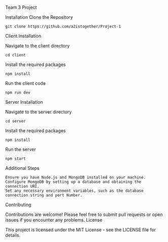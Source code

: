Team 3 Project

Installation
Clone the Repository

    git clone https://github.com/a2istogether/Project-1

Client Installation

Navigate to the client directory

    cd client

Install the required packages

    npm install

Run the client code

    npm run dev

Server Installation

Navigate to the server directory

    cd server

Install the required packages

    npm install

Run the server

    npm start

Additional Steps

    Ensure you have Node.js and MongoDB installed on your machine.
    Configure MongoDB by setting up a database and obtaining the connection URI.
    Set any necessary environment variables, such as the database connection string and port Number.

Contributing

Contributions are welcome! Please feel free to submit pull requests or open issues if you encounter any problems.
License

This project is licensed under the MIT License - see the LICENSE file for details.